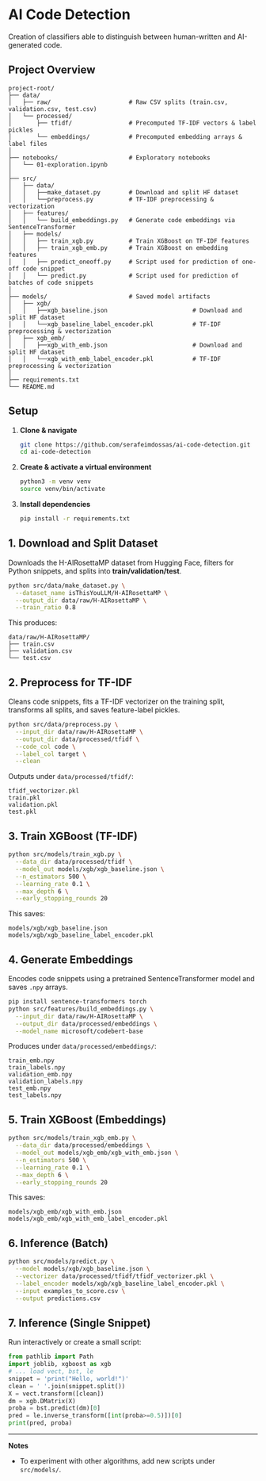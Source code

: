 # AI Code Detection

Creation of classifiers able to distinguish between human-written and AI-generated code.

## Project Overview

```
project-root/
├── data/
│   ├── raw/                      # Raw CSV splits (train.csv, validation.csv, test.csv)
│   └── processed/
│       ├── tfidf/                # Precomputed TF-IDF vectors & label pickles
│       └── embeddings/           # Precomputed embedding arrays & label files
│
├── notebooks/                    # Exploratory notebooks
│   └── 01-exploration.ipynb
│
├── src/
│   ├── data/
│   │   ├──make_dataset.py        # Download and split HF dataset
│   │   └──preprocess.py          # TF-IDF preprocessing & vectorization
│   ├── features/
│   │   └── build_embeddings.py   # Generate code embeddings via SentenceTransformer
│   ├── models/
│   │   ├── train_xgb.py          # Train XGBoost on TF-IDF features
│   │   ├── train_xgb_emb.py      # Train XGBoost on embedding features
│   │   ├── predict_oneoff.py     # Script used for prediction of one-off code snippet
│   │   └── predict.py            # Script used for prediction of batches of code snippets
│
├── models/                       # Saved model artifacts
│   ├── xgb/
│   │   ├──xgb_baseline.json                        # Download and split HF dataset
│   │   └──xgb_baseline_label_encoder.pkl           # TF-IDF preprocessing & vectorization
│   ├── xgb_emb/
│   │   ├──xgb_with_emb.json                        # Download and split HF dataset
│   │   └──xgb_with_emb_label_encoder.pkl           # TF-IDF preprocessing & vectorization
│
├── requirements.txt
└── README.md
```

## Setup

1. **Clone & navigate**

   ```bash
   git clone https://github.com/serafeimdossas/ai-code-detection.git
   cd ai-code-detection
   ```
2. **Create & activate a virtual environment**

   ```bash
   python3 -m venv venv
   source venv/bin/activate
   ```
3. **Install dependencies**

   ```bash
   pip install -r requirements.txt
   ```

## 1. Download and Split Dataset

Downloads the H-AIRosettaMP dataset from Hugging Face, filters for Python snippets, and splits into **train/validation/test**.

```bash
python src/data/make_dataset.py \
  --dataset_name isThisYouLLM/H-AIRosettaMP \
  --output_dir data/raw/H-AIRosettaMP \
  --train_ratio 0.8
```

This produces:

```
data/raw/H-AIRosettaMP/
├── train.csv
├── validation.csv
└── test.csv
```

## 2. Preprocess for TF-IDF

Cleans code snippets, fits a TF-IDF vectorizer on the training split, transforms all splits, and saves feature-label pickles.

```bash
python src/data/preprocess.py \
  --input_dir data/raw/H-AIRosettaMP \
  --output_dir data/processed/tfidf \
  --code_col code \
  --label_col target \
  --clean
```

Outputs under `data/processed/tfidf/`:

```
tfidf_vectorizer.pkl
train.pkl
validation.pkl
test.pkl
```

## 3. Train XGBoost (TF-IDF)

```bash
python src/models/train_xgb.py \
  --data_dir data/processed/tfidf \
  --model_out models/xgb/xgb_baseline.json \
  --n_estimators 500 \
  --learning_rate 0.1 \
  --max_depth 6 \
  --early_stopping_rounds 20
```

This saves:

```
models/xgb/xgb_baseline.json
models/xgb/xgb_baseline_label_encoder.pkl
```

## 4. Generate Embeddings

Encodes code snippets using a pretrained SentenceTransformer model and saves `.npy` arrays.

```bash
pip install sentence-transformers torch
python src/features/build_embeddings.py \
  --input_dir data/raw/H-AIRosettaMP \
  --output_dir data/processed/embeddings \
  --model_name microsoft/codebert-base
```

Produces under `data/processed/embeddings/`:

```
train_emb.npy
train_labels.npy
validation_emb.npy
validation_labels.npy
test_emb.npy
test_labels.npy
```

## 5. Train XGBoost (Embeddings)

```bash
python src/models/train_xgb_emb.py \
  --data_dir data/processed/embeddings \
  --model_out models/xgb_emb/xgb_with_emb.json \
  --n_estimators 500 \
  --learning_rate 0.1 \
  --max_depth 6 \
  --early_stopping_rounds 20
```

This saves:

```
models/xgb_emb/xgb_with_emb.json
models/xgb_emb/xgb_with_emb_label_encoder.pkl
```

## 6. Inference (Batch)

```bash
python src/models/predict.py \
  --model models/xgb/xgb_baseline.json \
  --vectorizer data/processed/tfidf/tfidf_vectorizer.pkl \
  --label_encoder models/xgb/xgb_baseline_label_encoder.pkl \
  --input examples_to_score.csv \
  --output predictions.csv
```

## 7. Inference (Single Snippet)

Run interactively or create a small script:

```python
from pathlib import Path
import joblib, xgboost as xgb
# ... load vect, bst, le
snippet = 'print("Hello, world!")'
clean = ' '.join(snippet.split())
X = vect.transform([clean])
dm = xgb.DMatrix(X)
proba = bst.predict(dm)[0]
pred = le.inverse_transform([int(proba>=0.5)])[0]
print(pred, proba)
```

---

**Notes**

* To experiment with other algorithms, add new scripts under `src/models/`.
